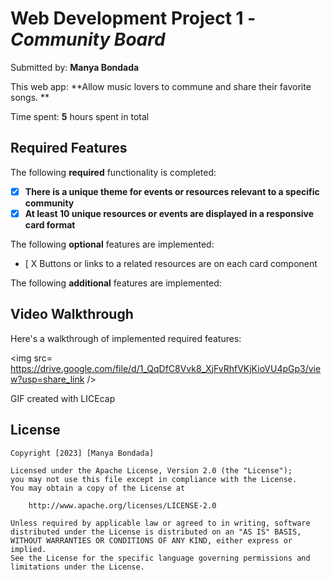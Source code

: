# Web Development Project 1 - *Community Board*

Submitted by: **Manya Bondada**

This web app: **Allow music lovers to commune and share their favorite songs. **

Time spent: **5** hours spent in total

## Required Features

The following **required** functionality is completed:

- [X] **There is a unique theme for events or resources relevant to a specific community**
- [X] **At least 10 unique resources or events are displayed in a responsive card format**

The following **optional** features are implemented:

- [ X Buttons or links to a related resources are on each card component

The following **additional** features are implemented:

## Video Walkthrough

Here's a walkthrough of implemented required features:

<img src= https://drive.google.com/file/d/1_QqDfC8Vvk8_XjFvRhfVKjKioVU4pGp3/view?usp=share_link />

GIF created with LICEcap

## License

    Copyright [2023] [Manya Bondada]

    Licensed under the Apache License, Version 2.0 (the "License");
    you may not use this file except in compliance with the License.
    You may obtain a copy of the License at

        http://www.apache.org/licenses/LICENSE-2.0

    Unless required by applicable law or agreed to in writing, software
    distributed under the License is distributed on an "AS IS" BASIS,
    WITHOUT WARRANTIES OR CONDITIONS OF ANY KIND, either express or implied.
    See the License for the specific language governing permissions and
    limitations under the License.
